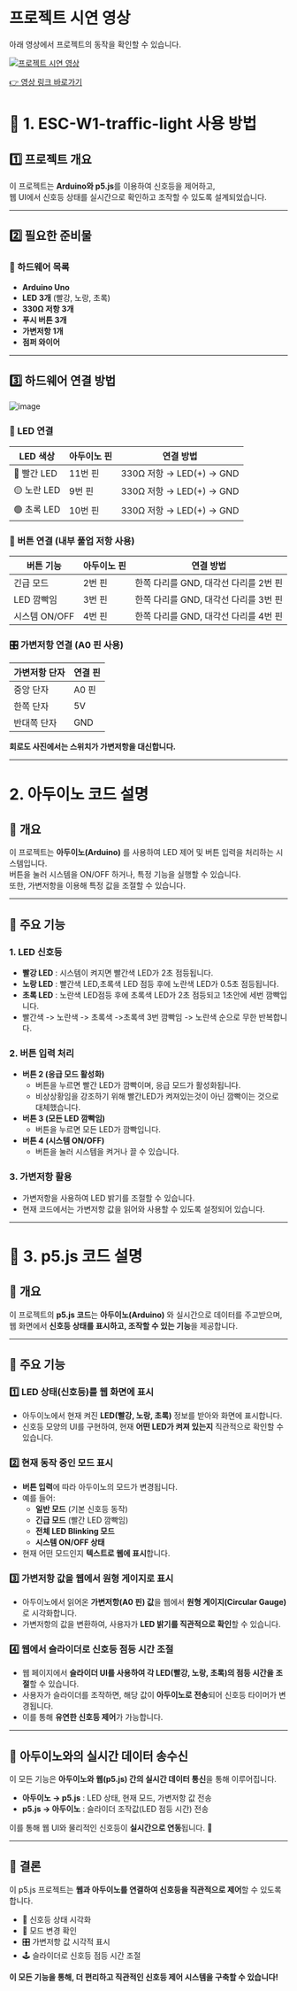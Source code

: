 # 프로젝트 시연 영상

아래 영상에서 프로젝트의 동작을 확인할 수 있습니다.

[![프로젝트 시연 영상](https://img.youtube.com/vi/VpENFWReUGU/0.jpg)](https://youtu.be/VpENFWReUGU)

[👉 영상 링크 바로가기](https://youtu.be/VpENFWReUGU)


# 🚦 1. ESC-W1-traffic-light 사용 방법

## 1️⃣ 프로젝트 개요
이 프로젝트는 **Arduino와 p5.js**를 이용하여 신호등을 제어하고,  
웹 UI에서 신호등 상태를 실시간으로 확인하고 조작할 수 있도록 설계되었습니다.  

---


## 2️⃣ 필요한 준비물
### 📌 하드웨어 목록
- **Arduino Uno**  
- **LED 3개** (빨강, 노랑, 초록)  
- **330Ω 저항 3개**  
- **푸시 버튼 3개**  
- **가변저항 1개**  
- **점퍼 와이어**  


---

## 3️⃣ 하드웨어 연결 방법
![image](https://github.com/user-attachments/assets/59849f39-9fe2-4b11-8119-a3a66598954c)
### 🚥 LED 연결
| LED 색상 | 아두이노 핀 | 연결 방법 |
|----------|----------|---------|
| 🔴 빨간 LED | 11번 핀 | 330Ω 저항 → LED(+) → GND |
| 🟡 노란 LED | 9번 핀  | 330Ω 저항 → LED(+) → GND |
| 🟢 초록 LED | 10번 핀 | 330Ω 저항 → LED(+) → GND |

### 🔘 버튼 연결 (내부 풀업 저항 사용)
| 버튼 기능 | 아두이노 핀 | 연결 방법 |
|----------|----------|---------|
| 긴급 모드 | 2번 핀 | 한쪽 다리를 GND, 대각선 다리를 2번 핀 |
| LED 깜빡임 | 3번 핀 | 한쪽 다리를 GND, 대각선 다리를 3번 핀 |
| 시스템 ON/OFF | 4번 핀 | 한쪽 다리를 GND, 대각선 다리를 4번 핀 |

### 🎛️ 가변저항 연결 (A0 핀 사용)
| 가변저항 단자 | 연결 핀 |
|-------------|--------|
| 중앙 단자 | A0 핀 |
| 한쪽 단자 | 5V |
| 반대쪽 단자 | GND |

**회로도 사진에서는 스위치가 가변저항을 대신합니다.**


---
# 2. 아두이노 코드 설명

## 🔹 개요
이 프로젝트는 **아두이노(Arduino)** 를 사용하여 LED 제어 및 버튼 입력을 처리하는 시스템입니다.  
버튼을 눌러 시스템을 ON/OFF 하거나, 특정 기능을 실행할 수 있습니다.  
또한, 가변저항을 이용해 특정 값을 조절할 수 있습니다.

---

## 🔹 주요 기능
### 1. LED 신호등
- **빨강 LED** : 시스템이 켜지면 빨간색 LED가 2초 점등됩니다.
- **노랑 LED** : 빨간색 LED,초록색 LED 점등 후에 노란색 LED가 0.5초 점등됩니다. 
- **초록 LED** : 노란색 LED점등 후에 초록색 LED가 2초 점등되고 1초안에 세번 깜빡입니다.
- 빨간색 -> 노란색 -> 초록색 ->초록색 3번 깜빡임 -> 노란색 순으로 무한 반복합니다. 

### 2. 버튼 입력 처리
- **버튼 2 (응급 모드 활성화)**
  - 버튼을 누르면 빨간 LED가 깜빡이며, 응급 모드가 활성화됩니다.
  - 비상상황임을 강조하기 위해 빨간LED가 켜져있는것이 아닌 깜빡이는 것으로 대체했습니다. 
- **버튼 3 (모든 LED 깜빡임)**
  - 버튼을 누르면 모든 LED가 깜빡입니다.
- **버튼 4 (시스템 ON/OFF)**
  - 버튼을 눌러 시스템을 켜거나 끌 수 있습니다.

### 3. 가변저항 활용
- 가변저항을 사용하여 LED 밝기를 조절할 수 있습니다. 
- 현재 코드에서는 가변저항 값을 읽어와 사용할 수 있도록 설정되어 있습니다.


---
# 🚦 3. p5.js 코드 설명

## 🔹 개요
이 프로젝트의 **p5.js 코드**는 **아두이노(Arduino)** 와 실시간으로 데이터를 주고받으며,  
웹 화면에서 **신호등 상태를 표시하고, 조작할 수 있는 기능**을 제공합니다.

---

## 🔹 주요 기능
### 1️⃣ **LED 상태(신호등)를 웹 화면에 표시**
- 아두이노에서 현재 켜진 **LED(빨강, 노랑, 초록)** 정보를 받아와 화면에 표시합니다.
- 신호등 모양의 UI를 구현하여, 현재 **어떤 LED가 켜져 있는지** 직관적으로 확인할 수 있습니다.

### 2️⃣ **현재 동작 중인 모드 표시**
- **버튼 입력**에 따라 아두이노의 모드가 변경됩니다.
- 예를 들어:
  - **일반 모드** (기본 신호등 동작)
  - **긴급 모드** (빨간 LED 깜빡임)
  - **전체 LED Blinking 모드**
  - **시스템 ON/OFF 상태**
- 현재 어떤 모드인지 **텍스트로 웹에 표시**합니다.

### 3️⃣ **가변저항 값을 웹에서 원형 게이지로 표시**
- 아두이노에서 읽어온 **가변저항(A0 핀) 값**을 웹에서 **원형 게이지(Circular Gauge)** 로 시각화합니다.
- 가변저항의 값을 변환하여, 사용자가 **LED 밝기를 직관적으로 확인**할 수 있습니다.

### 4️⃣ **웹에서 슬라이더로 신호등 점등 시간 조절**
- 웹 페이지에서 **슬라이더 UI를 사용하여 각 LED(빨강, 노랑, 초록)의 점등 시간을 조절**할 수 있습니다.
- 사용자가 슬라이더를 조작하면, 해당 값이 **아두이노로 전송**되어 신호등 타이머가 변경됩니다.
- 이를 통해 **유연한 신호등 제어**가 가능합니다.

---

## 🔹 아두이노와의 실시간 데이터 송수신
이 모든 기능은 **아두이노와 웹(p5.js) 간의 실시간 데이터 통신**을 통해 이루어집니다.
- **아두이노 → p5.js** : LED 상태, 현재 모드, 가변저항 값 전송
- **p5.js → 아두이노** : 슬라이더 조작값(LED 점등 시간) 전송

이를 통해 웹 UI와 물리적인 신호등이 **실시간으로 연동**됩니다. 🚀

---

## 🔹 결론
이 p5.js 프로젝트는 **웹과 아두이노를 연결하여 신호등을 직관적으로 제어**할 수 있도록 합니다.  
- 🌟 신호등 상태 시각화  
- 🚥 모드 변경 확인  
- 🎛️ 가변저항 값 시각적 표시  
- 🕹️ 슬라이더로 신호등 점등 시간 조절  

**이 모든 기능을 통해, 더 편리하고 직관적인 신호등 제어 시스템을 구축할 수 있습니다!**  







